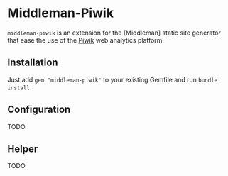 # Middleman-Piwik

`middleman-piwik` is an extension for the [Middleman] static site generator that ease the use of the [Piwik](http://piwik.org/) web analytics platform.

## Installation

Just add `gem "middleman-piwik"` to your existing Gemfile and run `bundle install`.

## Configuration

TODO 

## Helper

TODO
